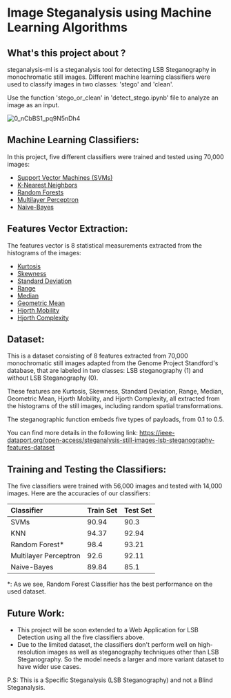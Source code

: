 # Image Steganalysis using Machine Learning Algorithms

What's this project about ?
-----------
steganalysis-ml is a steganalysis tool for detecting LSB Steganography in monochromatic still images. Different machine learning classifiers were used to classify images in two classes: 'stego' and 'clean'.

Use the function 'stego_or_clean' in 'detect_stego.ipynb' file to analyze an image as an input.

![0_nCbBS1_pq9N5nDh4](https://user-images.githubusercontent.com/70814339/144764562-a8652667-46ea-47a8-9ab1-b62173f09707.png)

Machine Learning Classifiers:
-----------
In this project, five different classifiers were trained and tested using 70,000 images:
-   [Support Vector Machines (SVMs)](https://scikit-learn.org/stable/modules/generated/sklearn.svm.SVC.html)
-   [K-Nearest Neighbors](https://scikit-learn.org/stable/modules/generated/sklearn.neighbors.KNeighborsClassifier.html)
-   [Random Forests](https://scikit-learn.org/stable/modules/generated/sklearn.ensemble.RandomForestClassifier.html)
-   [Multilayer Perceptron](https://scikit-learn.org/stable/modules/generated/sklearn.neural_network.MLPClassifier.html)
-   [Naive-Bayes](https://scikit-learn.org/stable/modules/generated/sklearn.naive_bayes.GaussianNB.html)

Features Vector Extraction:
-----------
The features vector is 8 statistical measurements extracted from the histograms of the images:
- [Kurtosis](https://fr.wikipedia.org/wiki/Kurtosis#:~:text=En%20th%C3%A9orie%20des%20probabilit%C3%A9s%20et,la%20distribution%20d'une%20variable)
- [Skewness](https://en.wikipedia.org/wiki/Skewness)
- [Standard Deviation](https://en.wikipedia.org/wiki/Standard_deviation)
- [Range](https://en.wikipedia.org/wiki/Range_(statistics))
- [Median](https://en.wikipedia.org/wiki/Median)
- [Geometric Mean](https://en.wikipedia.org/wiki/Geometric_mean)
- [Hjorth Mobility](https://en.wikipedia.org/wiki/Hjorth_parameters#Hjorth_Mobility)
- [Hjorth Complexity](https://en.wikipedia.org/wiki/Hjorth_parameters#Hjorth_Complexity)

Dataset:
-----------
This is a dataset consisting of 8 features extracted from 70,000 monochromatic still images adapted from the Genome Project Standford's database, that are labeled in two classes: LSB steganography (1) and without LSB Steganography (0).

These features are Kurtosis, Skewness, Standard Deviation, Range, Median, Geometric Mean, Hjorth Mobility, and Hjorth Complexity, all extracted from the histograms of the still images, including random spatial transformations.

The steganographic function embeds five types of payloads, from 0.1 to 0.5.

You can find more details in the following link:
https://ieee-dataport.org/open-access/steganalysis-still-images-lsb-steganography-features-dataset

Training and Testing the Classifiers:
-----------
The five classifiers were trained with 56,000 images and tested with 14,000 images. Here are the accuracies of our classifiers:

Classifier     |   Train Set                  |   Test Set
:-      |   :-                      |    :-
SVMs       |   90.94           |   90.3
KNN       |   94.37         |   92.94
Random Forest*       |   98.4                 |   93.21
Multilayer Perceptron       |   92.6                  |   92.11
Naive-Bayes      |   89.84                   |   85.1

*: As we see, Random Forest Classifier has the best performance on the used dataset.

Future Work:
-----------
- This project will be soon extended to a Web Application for LSB Detection using all the five classifiers above.
- Due to the limited dataset, the classifiers don't perform well on high-resolution images as well as steganography techniques other than LSB Steganography. So the model needs a larger and more variant dataset to have wider use cases.

P.S:
  This is a Specific Steganalysis (LSB Steganography) and not a Blind Steganalysis.






